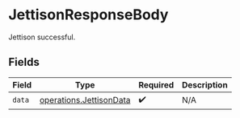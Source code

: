 # JettisonResponseBody

Jettison successful.


## Fields

| Field                                                              | Type                                                               | Required                                                           | Description                                                        |
| ------------------------------------------------------------------ | ------------------------------------------------------------------ | ------------------------------------------------------------------ | ------------------------------------------------------------------ |
| `data`                                                             | [operations.JettisonData](../../models/operations/jettisondata.md) | :heavy_check_mark:                                                 | N/A                                                                |